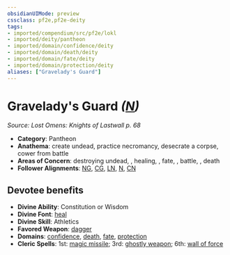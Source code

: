 ```yaml
---
obsidianUIMode: preview
cssclass: pf2e,pf2e-deity
tags:
- imported/compendium/src/pf2e/lokl
- imported/deity/pantheon
- imported/domain/confidence/deity
- imported/domain/death/deity
- imported/domain/fate/deity
- imported/domain/protection/deity
aliases: ["Gravelady's Guard"]
---
```

# Gravelady's Guard *([N](neutral-b1.md))*  
*Source: Lost Omens: Knights of Lastwall p. 68*  

- **Category**: Pantheon
- **Anathema**: create undead, practice necromancy, desecrate a corpse, cower from battle
- **Areas of Concern**: destroying undead, , healing, , fate, , battle, , death
- **Follower Alignments**: [NG](neutral-good-b1.md), [CG](chaotic-good-b1.md), [LN](lawful-neutral-b1.md), [N](neutral-b1.md), [CN](chaotic-neutral-b1.md)

## Devotee benefits

- **Divine Ability**: Constitution or Wisdom
- **Divine Font**: [heal](../../spells/heal.md)
- **Divine Skill**: Athletics
- **Favored Weapon**: [dagger](../../equipment/items/dagger.md)
- **Domains**: [confidence](../domains.md#Confidence), [death](../domains.md#Death), [fate](../domains.md#Fate), [protection](../domains.md#Protection)
- **Cleric Spells**: 1st: [magic missile](../../spells/magic-missile.md); 3rd: [ghostly weapon](../../spells/ghostly-weapon.md); 6th: [wall of force](../../spells/wall-of-force.md)